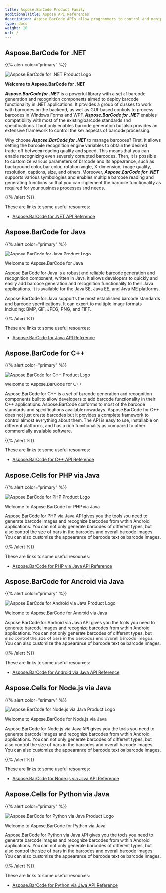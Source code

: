 ```yaml
---
title: Aspose.BarCode Product Family
additionalTitle: Aspose API References
description: Aspose.BarCode APIs allow programmers to control and manipulate barcode scanning, barcode reading and qr scanning functionalities. It provides a group of classes to work with barcodes on the backend, as well as GUI-based controls to process barcodes. Free evaluation version is available.
type: docs
weight: 10
url: /
---
```


## Aspose.BarCode for .NET

{{% alert color="primary" %}} 

![Aspose.BarCode for .NET Product Logo](home_1.png)

**Welcome to Aspose.BarCode for .NET**

***Aspose.BarCode for .NET*** is a powerful library with a set of barcode generation and recognition components aimed to deploy barcode functionality in .NET applications. It provides a group of classes to work with barcodes on the backend, as well as GUI-based controls to process barcodes in Windows Forms and WPF. ***Aspose.BarCode for .NET*** enables compatibility with most of the existing barcode standards and specifications. It not only enables barcode generation but also provides an extensive framework to control the key aspects of barcode processing. 

Why choose ***Aspose.BarCode for .NET*** to manage barcodes? First, it allows setting the barcode recognition engine variables to obtain the desired trade-off between reading quality and speed. This means that you can enable recognizing even severely corrupted barcodes. 
Then, it is possible to customize various parameters of barcode and its appearance, such as background color, bar color, rotation angle, X-dimension, image quality, resolution, captions, size, and others. 
Moreover, ***Aspose.BarCode for .NET*** supports various symbologies and enables multiple barcode reading and generating functions so that you can implement the barcode functionality as required for your business processes and needs.  

{{% /alert %}} 

These are links to some useful resources:
- [Aspose.BarCode for .NET API Reference](/barcode/net/)


## Aspose.BarCode for Java

{{% alert color="primary" %}}

![Aspose.BarCode for Java Product Logo](home_2.png)

Welcome to Aspose.BarCode for Java

Aspose.BarCode for Java is a robust and reliable barcode generation and recognition component, written in Java, it allows developers to quickly and easily add barcode generation and recognition functionality to their Java applications. It is available for the Java SE, Java EE, and Java ME platforms.

Aspose.BarCode for Java supports the most established barcode standards and barcode specifications. It can export to multiple image formats including: BMP, GIF, JPEG, PNG, and TIFF.

{{% /alert %}} 

These are links to some useful resources:
- [Aspose.BarCode for Java API Reference](/barcode/java/)


## Aspose.BarCode for C++
{{% alert color="primary" %}}

![Aspose.BarCode for C++ Product Logo](home_3.png)

Welcome to Aspose.BarCode for C++

Aspose.BarCode for C++ is a set of barcode generation and recognition components built to allow developers to add barcode functionality in their C++ applications. Aspose.BarCode conforms to most of the barcode standards and specifications available nowadays. Aspose.BarCode for C++ does not just create barcodes but it provides a complete framework to control almost everything about them. The API is easy to use, installable on different platforms, and has a rich functionality as compared to other commercially available software.

{{% /alert %}} 

These are links to some useful resources:
- [Aspose.BarCode for C++ API Reference](/barcode/cpp/)

## Aspose.Cells for PHP via Java
{{% alert color="primary" %}}

![Aspose.BarCode for PHP Product Logo](home_4.png)

Welcome to Aspose.BarCode for PHP via Java

Aspose.BarCode for PHP via Java API gives you the tools you need to generate barcode images and recognize barcodes from within Android applications. You can not only generate barcodes of different types, but also control the size of bars in the barcodes and overall barcode images. You can also customize the appearance of barcode text on barcode images.

{{% /alert %}} 

These are links to some useful resources:
- [Aspose.BarCode for PHP via Java API Reference](/barcode/php/)


## Aspose.BarCode for Android via Java
{{% alert color="primary" %}}

![Aspose.BarCode for Android via Java Product Logo](home_5.png)

Welcome to Aspose.BarCode for Android via Java

Aspose.BarCode for Android via Java API gives you the tools you need to generate barcode images and recognize barcodes from within Android applications. You can not only generate barcodes of different types, but also control the size of bars in the barcodes and overall barcode images. You can also customize the appearance of barcode text on barcode images.

{{% /alert %}} 

These are links to some useful resources:

- [Aspose.BarCode for Android via Java API Reference](/barcode/androidjava/)

## Aspose.Cells for Node.js via Java
{{% alert color="primary" %}}

![Aspose.BarCode for Node.js via Java Product Logo](home_6.png)

Welcome to Aspose.BarCode for Node.js via Java

Aspose.BarCode for Node.js via Java API gives you the tools you need to generate barcode images and recognize barcodes from within Android applications. You can not only generate barcodes of different types, but also control the size of bars in the barcodes and overall barcode images. You can also customize the appearance of barcode text on barcode images.

{{% /alert %}} 

These are links to some useful resources:
- [Aspose.BarCode for Node.js via Java API Reference](/barcode/nodejs/)

## Aspose.Cells for Python via Java
{{% alert color="primary" %}}

![Aspose.BarCode for Python via Java Product Logo](home_7.png)

Welcome to Aspose.BarCode for Python via Java

Aspose.BarCode for Python via Java API gives you the tools you need to generate barcode images and recognize barcodes from within Android applications. You can not only generate barcodes of different types, but also control the size of bars in the barcodes and overall barcode images. You can also customize the appearance of barcode text on barcode images.

{{% /alert %}} 

These are links to some useful resources:
- [Aspose.BarCode for Python via Java API Reference](/barcode/python-java/)